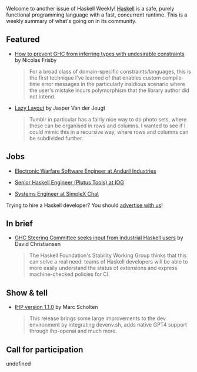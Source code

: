 Welcome to another issue of Haskell Weekly!
[Haskell](https://www.haskell.org) is a safe, purely functional programming language with a fast, concurrent runtime.
This is a weekly summary of what's going on in its community.

## Featured

- [How to prevent GHC from inferring types with undesirable constraints](https://www.tweag.io/blog/2023-07-20-ill-formedness-indicators/) by Nicolas Frisby
  > For a broad class of domain-specific constraints/languages, this is the first technique I've learned of that enables custom compile-time error messages in the particularly insidious scenario where the user's mistake incurs polymorphism that the library author did not intend.

- [Lazy Layout](https://jaspervdj.be/posts/2023-07-22-lazy-layout.html) by Jasper Van der Jeugt
  > Tumblr in particular has a fairly nice way to do photo sets, where these can be organised in rows and columns. I wanted to see if I could mimic this in a recursive way, where rows and columns can be subdivided further.

## Jobs

- [Electronic Warfare Software Engineer at Anduril Industries](https://jobs.lever.co/anduril/80c23e90-ad9a-45b7-82da-ca8c4d5856b5)

- [Senior Haskell Engineer (Plutus Tools) at IOG](https://apply.workable.com/io-global/j/BB8DE2EEC2/)

- [Systems Engineer at SimpleX Chat](https://discourse.haskell.org/t/systems-engineer-at-simplex-chat/7050?u=taylorfausak)

Trying to hire a Haskell developer?
You should [advertise with us](https://haskellweekly.news/advertising.html)!

## In brief

- [GHC Steering Committee seeks input from industrial Haskell users](https://discourse.haskell.org/t/ghc-steering-committee-seeks-input-from-industrial-haskell-users/7096?u=taylorfausak) by David Christiansen
  > The Haskell Foundation's Stability Working Group thinks that this can solve a real need: teams of Haskell developers will be able to more easily understand the status of extensions and express machine-checked policies for CI.

## Show & tell

- [IHP version 1.1.0](https://github.com/digitallyinduced/ihp/releases/tag/v1.1.0) by Marc Scholten
  > This release brings some large improvements to the dev environment by integrating devenv.sh, adds native GPT4 support through ihp-openai and much more.

## Call for participation

undefined
